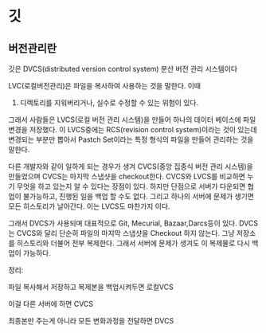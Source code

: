 # 깃

## 버전관리란

깃은 DVCS(distributed version control system) 분산 버전 관리 시스템이다

LVC(로컬버전관리)은 파일을 복사하여 사용하는 것을 말한다. 이때

1. 디렉토리를 지워버리거나, 실수로 수정할 수 있는 위험이 있다.

그래서 사람들은 LVCS(로컬 버전 관리 시스템)을 만들어 하나의 데이터 베이스에 파일 변경을 저장했다. 이 LVCS중에는 RCS(revision control system)이라는 것이 있는데 변경되는 부분만 뽑아서 Pastch Set이라는 특정 형식의 파일을 만들어 관리하는 것을 말한다.

다른 개발자와 같이 일하게 되는 경우가 생겨 CVCS(중앙 집중식 버전 관리 시스템)을 만들었으며 CVCS는 마지막 스냅샷을 checkout한다. CVCS와 LVCS를 비교하면 누기 무엇을 하고 있는지 알 수 있다는 장점이 있다. 하지만 단점으로 서버가 다운되면 협업이 불가능하고, 진행된 일을 백업 할 수도 없다. 그리고 하나의 서버에 문제가 생기면 모든 히스토리가 날아간다. 이는 LVCS도 마찬가지 이다.

그래서 DVCS가 사용되며 대표적으로 Git, Mecurial, Bazaar,Darcs등이 있다. DVCS는 CVCS와 달리 단순히 파일의 마지막 스냅샷을 Checkout 하지 않는다. 그냥 저장소를 히스토리와 더불어 전부 복제한다. 그래서 서버에 문제가 생겨도 이 복제물로 다시 백업이 가능하다.

정리: 

파일 복사해서 저장하고 복제본을 백업시켜두면 로컬VCS

이걸 다른 서버에 하면 CVCS

최종본만 주는게 아니라 모든 변화과정을 전달하면 DVCS



